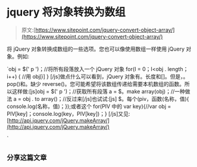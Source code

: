 # jquery 将对象转换为数组

> 原文:[https://www.sitepoint.com/jquery-convert-object-array/](https://www.sitepoint.com/jquery-convert-object-array/)

将 jQuery 对象转换成数组的一些选项。您也可以像使用数组一样使用 jQuery 对象。例如:

 `obj = $(' p ')；//将所有段落放入一个 jQuery 对象
for(I = 0；I<obj . length；i++) { //用 obj[i] } [/js]做点什么可以看到，jQuery 对象有。长度和[]。但是，。pop()和。缺少 reverse()。您可能希望将该数组传递给需要本机数组的函数。所以这样做:[js]obj = $(' p ')；//获取所有段落 a = $。make array(obj)；//一种做法 a = obj . to array()；//反过来[/js]也试试:[js] $。每个(piv，函数(名称，值){ console.log(名称，值)；});或者这个 for(PIV 中的 var key){//var obj = PIV[key]；console.log(key，PIV[key])；} [/js]又见:[http://api.jquery.com/jQuery.makeArray/](http://api.jquery.com/jQuery.makeArray/)

[](http://api.jquery.com/jQuery.makeArray/)`

## `分享这篇文章`